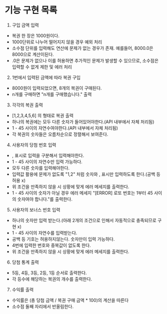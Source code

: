 # 기능 구현 목록

1. 구입 금액 입력

- 복권 한 장은 1000원이다.
- 1000단위로 나누어 떨어지지 않을 경우 예외 처리
- 소수점 단위를 입력해도 연산에 문제가 없는 경우가 존재. 예를들어, 8000.0은 8000으로 계산이된다.
- .0은 문제가 없으나 이를 허용하면 추가적인 문제가 발생할 수 있으므로, 소수점은 입력할 수 없게 제한 및 에러 처리

2. 1번에서 입력된 금액에 따라 복권 구입

- 8000원이 입력되었으면, 8개의 복권이 구매된다.
- n개를 구매하면 "n개를 구매했습니다." 출력

3. 각각의 복권 출력

- [1,2,3,4,5,6] 의 형태로 복권 출력
- 하나의 복권에는 모두 다른 숫자가 들어있어야한다.(API 내부에서 자체 처리됨)
- 1 - 45 사이의 자연수여야한다.(API 내부에서 자체 처리됨)
- 각 복권의 숫자들은 오름차순으로 정렬해서 보여준다.

4. 사용자의 당첨 번호 입력

- , 표시로 입력을 구분해서 입력해야한다.
- 1 - 45 사이의 자연수만 입력 가능하다.
- 모두 다른 숫자를 입력해야한다.
- 입력값 활용에 문제가 없도록 "1,2" 처럼 숫자와 , 표시만 입력하도록 한다.(공백 등 허용 x)
- 위 조건을 만족하지 않을 시 상황에 맞게 에러 메세지를 출력한다.
- 1 - 45 사이의 숫자가 아닐 경우 에러 메세지 "[ERROR] 로또 번호는 1부터 45 사이의 숫자여야 합니다."를 출력한다.

5. 사용자의 보너스 번호 입력

- 하나의 숫자만 입력 받는다.(아래 2개의 조건으로 인해서 자동적으로 충족되므로 구현 x)
- 1 - 45 사이의 자연수를 입력받는다.
- 공백 등 기호는 허용하지않는다. 숫자만이 입력 가능하다.
- 4번에 입력한 번호와 중복값이 없도록 한다.
- 위 조건을 만족하지 않을 시 상황에 맞게 에러 메세지를 출력한다.

6. 당첨 통계 출력

- 5등, 4등, 3등, 2등, 1등 순서로 출력한다.
- 각 등수에 해당하는 복권의 개수를 출력한다.

7. 수익률 출력

- 수익률은 (총 당첨 금액 / 복권 구매 금액 \* 100)의 계산을 따른다
- 소수점 둘째 자리에서 반올림한다.
